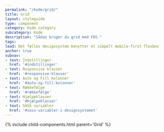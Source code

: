 ```yaml
---
permalink: "/kode/grid/"
title: Grid
layout: styleguide
type: component
category: Kode_category
subcategory: Kode
description: "Sådan bruger du grid med FDS."
tags: 
lead: Det fælles designsystem benytter et simpelt mobile-first flexbox grid til opbygning af sider. Grid-systemet er et standard 12-kolonne system med fem responsive breakpoints.
anchor: true
subnav:
- text: Indstillinger
  href: '#indstillinger'
- text: Responsive klasser
  href: '#responsive-klasser'
- text: Auto og Fill kolonner
  href: '#auto-og-fill-kolonner'
- text: Rækkefølge
  href: '#rækkefølge'
- text: Hjælpeklasser
  href: '#hjælpeklasser'
- text: SASS variabler
  href: '#sass-variabler-i-designsystemet'
---
```


{% include child-components.html parent='Grid' %}

